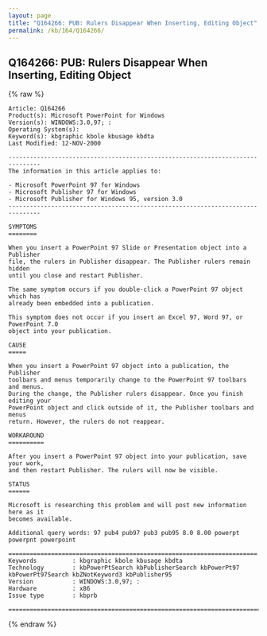 ```yaml
---
layout: page
title: "Q164266: PUB: Rulers Disappear When Inserting, Editing Object"
permalink: /kb/164/Q164266/
---
```


## Q164266: PUB: Rulers Disappear When Inserting, Editing Object

{% raw %}

	Article: Q164266
	Product(s): Microsoft PowerPoint for Windows
	Version(s): WINDOWS:3.0,97; :
	Operating System(s): 
	Keyword(s): kbgraphic kbole kbusage kbdta
	Last Modified: 12-NOV-2000
	
	-------------------------------------------------------------------------------
	The information in this article applies to:
	
	- Microsoft PowerPoint 97 for Windows 
	- Microsoft Publisher 97 for Windows 
	- Microsoft Publisher for Windows 95, version 3.0 
	-------------------------------------------------------------------------------
	
	SYMPTOMS
	========
	
	When you insert a PowerPoint 97 Slide or Presentation object into a Publisher
	file, the rulers in Publisher disappear. The Publisher rulers remain hidden
	until you close and restart Publisher.
	
	The same symptom occurs if you double-click a PowerPoint 97 object which has
	already been embedded into a publication.
	
	This symptom does not occur if you insert an Excel 97, Word 97, or PowerPoint 7.0
	object into your publication.
	
	CAUSE
	=====
	
	When you insert a PowerPoint 97 object into a publication, the Publisher
	toolbars and menus temporarily change to the PowerPoint 97 toolbars and menus.
	During the change, the Publisher rulers disappear. Once you finish editing your
	PowerPoint object and click outside of it, the Publisher toolbars and menus
	return. However, the rulers do not reappear.
	
	WORKAROUND
	==========
	
	After you insert a PowerPoint 97 object into your publication, save your work,
	and then restart Publisher. The rulers will now be visible.
	
	STATUS
	======
	
	Microsoft is researching this problem and will post new information here as it
	becomes available.
	
	Additional query words: 97 pub4 pub97 pub3 pub95 8.0 8.00 powerpt powerpnt powerpoint
	
	======================================================================
	Keywords          : kbgraphic kbole kbusage kbdta 
	Technology        : kbPowerPtSearch kbPublisherSearch kbPowerPt97 kbPowerPt97Search kbZNotKeyword3 kbPublisher95
	Version           : WINDOWS:3.0,97; :
	Hardware          : x86
	Issue type        : kbprb
	
	=============================================================================
	

{% endraw %}
